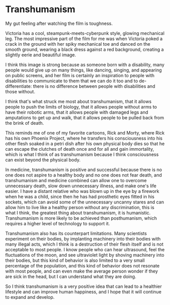 # Transhumanism

My gut feeling after watching the film is toughness.

Victoria has a cool, steampunk-meets-cyberpunk style, glowing mechanical leg. The most impressive part of the film for me was when Victoria poked a crack in the ground with her spiky mechanical toe and danced on the smooth ground, wearing a black dress against a red background, creating a slightly eerie and beautiful image.

I think this image is strong because as someone born with a disability, many people would give up on many things, like dancing, singing, and appearing on public screens, and her film is certainly an inspiration to people with disabilities to communicate to them that we can do it too and to de-differentiate: there is no difference between people with disabilities and those without.

I think that's what struck me most about transhumanism, that it allows people to push the limits of biology, that it allows people without arms to have their robotic arms, that it allows people with damaged legs and amputations to get up and walk, that it allows people to be pulled back from the brink of death.

This reminds me of one of my favorite cartoons, Rick and Morty, where Rick has his own Phoenix Project, where he transfers his consciousness into his other flesh soaked in a petri dish after his own physical body dies so that he can escape the clutches of death once and for all and gain immortality, which is what I think of as transhumanism because I think consciousness can exist beyond the physical body.

In medicine, transhumanism is positive and successful because there is no one does not aspire to a healthy body and no one does not fear death, and transhumanism and medicine combined can allow one to overcome unnecessary death, slow down unnecessary illness, and make one's life easier. I have a distant relative who was blown up in the eye by a firework when he was a child, since then he has had prosthetic eyes fitted in his sockets, which can avoid some of the unnecessary uncanny stares and can allow him to live like a healthy person without any discrimination, this is what I think, the greatest thing about transhumanism, it is humanistic. Transhumanism is more likely to be achieved than posthumanism, which requires a higher level of technology to support it.

Transhumanism also has its counterpart limitations. Many scientists experiment on their bodies, by implanting machinery into their bodies with many illegal acts, which I think is a destruction of their flesh itself and is not acceptable to most people. I know people who can hear ultrasound, feel the fluctuations of the moon, and see ultraviolet light by shoving machinery into their bodies, but this kind of behavior is also limited to a very small percentage of the population, and this kind of behavior does not resonate with most people, and can even make the average person wonder if they are sick in the head, but I can understand what they are doing.

So I think transhumanism is a very positive idea that can lead to a healthier lifestyle and can improve human happiness, and I hope that it will continue to expand and develop.
